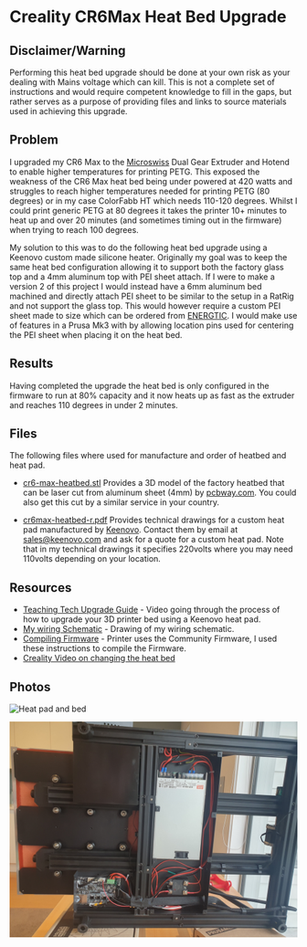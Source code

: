 # Creality CR6Max Heat Bed Upgrade

## Disclaimer/Warning

Performing this heat bed upgrade should be done at your own risk as your dealing with Mains voltage which can kill.  This is not a complete set of instructions and would require competent knowledge to fill in the gaps, but rather serves as a purpose of providing files and links to source materials used in achieving this upgrade. 


## Problem

I upgraded my CR6 Max to the [Microswiss](https://store.micro-swiss.com/collections/cr-6-se) Dual Gear Extruder and Hotend to enable higher temperatures for printing PETG.    This exposed the weakness of the CR6 Max heat bed being under powered at 420 watts and struggles to reach higher temperatures needed for printing PETG (80 degrees) or in my case ColorFabb HT which needs 110-120 degrees.   Whilst I could print generic PETG at 80 degrees it takes the printer 10+ minutes to heat up and over 20 minutes (and sometimes timing out in the firmware) when trying to reach 100 degrees.

My solution to this was to do the following heat bed upgrade using a Keenovo custom made silicone heater.    Originally my goal was to keep the same heat bed configuration allowing it to support both the factory glass top and a 4mm aluminum top with PEI sheet attach.  If I were to make a version 2 of this project I would instead have a 6mm aluminum bed machined and directly attach PEI sheet to be similar to the setup in a RatRig and not support the glass top.  This would however require a custom PEI sheet made to size which can be ordered from [ENERGTIC](https://energetic3d.aliexpress.com/store/4542004?spm=a2g0o.productlist.0.0.5e684144QTHPky).  I would make use of features in a Prusa Mk3 with by allowing location pins used for centering the PEI sheet when placing it on the heat bed.



## Results

Having completed the upgrade the heat bed is only configured in the firmware to run at 80% capacity and it now heats up as fast as the extruder and reaches 110 degrees in under 2 minutes.


## Files

The following files where used for manufacture and order of heatbed and heat pad.

* [cr6-max-heatbed.stl](cr6-max-heatbed.stl) Provides a 3D model of the factory heatbed that can be laser cut from aluminum sheet (4mm) by [pcbway.com](https://www.pcbway.com/rapid-prototyping/CNC-machining/CNC-Laser-Cutting-Services.html).   You could also get this cut by a similar service in your country.

* [cr6max-heatbed-r.pdf](cr6max-heatbed-r.pdf) Provides technical drawings for a custom heat pad manufactured by [Keenovo](https://www.keenovo.com/).  Contact them by email at sales@keenovo.com and ask for a quote for a custom heat pad.   Note that in my technical drawings it specifies 220volts where you may need 110volts depending on your location.


## Resources

* [Teaching Tech Upgrade Guide](https://youtu.be/1VyFejiKkSQ) - Video going through the process of how to upgrade your 3D printer bed using a Keenovo heat pad.
* [My wiring Schematic](cr6max-heatbed-schematic.jpg) - Drawing of my wiring schematic.
* [Compiling Firmware](https://damsteen.nl/blog/2021/01/08/how-to-compile-cr6community-marlin-with-vscode-platformio) - Printer uses the Community Firmware, I used these instructions to compile the Firmware.
* [Creality Video on changing the heat bed](https://youtu.be/YCIotQ8dETk)


## Photos

![Heat pad and bed](photos/heatpad-and-bed.jpg)

![Internal Wiring](photos/internal-wiring.jpg)




